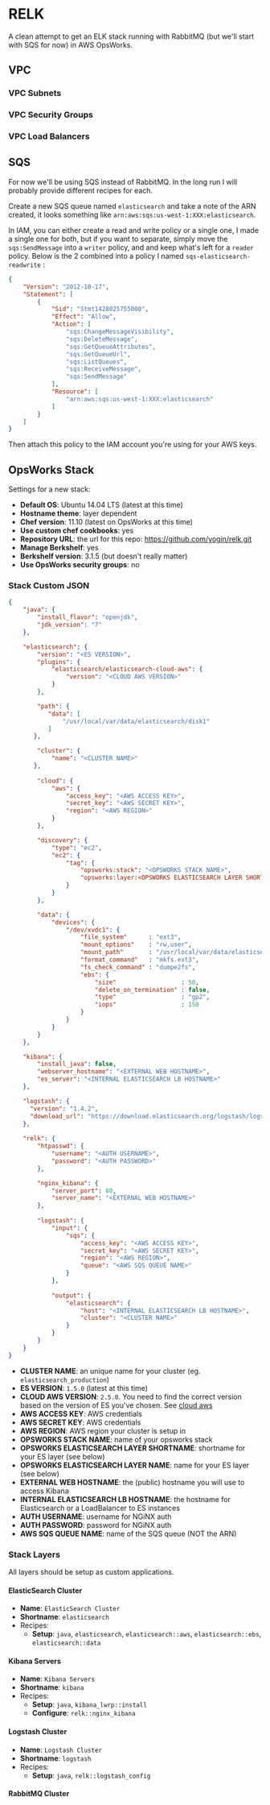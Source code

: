 # RELK

A clean attempt to get an ELK stack running with RabbitMQ (but we'll start with SQS for now) in AWS OpsWorks.

## VPC

### VPC Subnets

### VPC Security Groups

### VPC Load Balancers

## SQS

For now we'll be using SQS instead of RabbitMQ. In the long run I will probably provide different recipes for each.

Create a new SQS queue named `elasticsearch` and take a note of the ARN created, it looks something like `arn:aws:sqs:us-west-1:XXX:elasticsearch`.

In IAM, you can either create a read and write policy or a single one, I made a single one for both, but if you want to separate, simply move the `sqs:SendMessage` into a `writer` policy, and and keep what's left for a `reader` policy. Below is the 2 combined into a policy I named `sqs-elasticsearch-readwrite` :

```json
{
    "Version": "2012-10-17",
    "Statement": [
        {
            "Sid": "Stmt1428025755000",
            "Effect": "Allow",
            "Action": [
                "sqs:ChangeMessageVisibility",
                "sqs:DeleteMessage",
                "sqs:GetQueueAttributes",
                "sqs:GetQueueUrl",
                "sqs:ListQueues",
                "sqs:ReceiveMessage",
                "sqs:SendMessage"
            ],
            "Resource": [
                "arn:aws:sqs:us-west-1:XXX:elasticsearch"
            ]
        }
    ]
}
```

Then attach this policy to the IAM account you're using for your AWS keys.

## OpsWorks Stack

Settings for a new stack:

* __Default OS__: Ubuntu 14.04 LTS (latest at this time)
* __Hostname theme__: layer dependent
* __Chef version__: 11.10 (latest on OpsWorks at this time)
* __Use custom chef cookbooks__: yes
* __Repository URL__: the url for this repo: https://github.com/yogin/relk.git
* __Manage Berkshelf__: yes
* __Berkshelf version__: 3.1.5 (but doesn't really matter)
* __Use OpsWorks security groups__: no

### Stack Custom JSON
```json
{
	"java": {
		"install_flavor": "openjdk",
		"jdk_version": "7"
	},

	"elasticsearch": {
		"version": "<ES VERSION>",
		"plugins": {
			"elasticsearch/elasticsearch-cloud-aws": {
				"version": "<CLOUD AWS VERSION>"
			}
		},

		"path": {
	       "data": [
	           "/usr/local/var/data/elasticsearch/disk1"
	       ]
	   },

		"cluster": { 
			"name": "<CLUSTER NAME>" 
	   },
        
		"cloud": {
			"aws": {
				"access_key": "<AWS ACCESS KEY>",
				"secret_key": "<AWS SECRET KEY>",
				"region": "<AWS REGION>"
			}
		},

		"discovery": {
			"type": "ec2",
			"ec2": {
				"tag": {
					"opsworks:stack": "<OPSWORKS STACK NAME>",
					"opsworks:layer:<OPSWORKS ELASTICSEARCH LAYER SHORTNAME>": "<OPSWORKS ELASTICSEARCH LAYER NAME>"
				}
			}
		},

		"data": {
			"devices": {
				"/dev/xvdc1": {
					"file_system"      : "ext3",
					"mount_options"    : "rw,user",
					"mount_path"       : "/usr/local/var/data/elasticsearch/disk1",
					"format_command"   : "mkfs.ext3",
					"fs_check_command" : "dumpe2fs",
					"ebs": {
						"size"                  : 50,
						"delete_on_termination" : false,
						"type"                  : "gp2",
						"iops"                  : 150
					}
				}
			}
		}
	},

	"kibana": {
		"install_java": false,
		"webserver_hostname": "<EXTERNAL WEB HOSTNAME>",
		"es_server": "<INTERNAL ELASTICSEARCH LB HOSTNAME>"
	},

	"logstash": {
	  "version": "1.4.2",
	  "download_url": "https://download.elasticsearch.org/logstash/logstash/logstash-1.4.2.tar.gz"
	},
    
	"relk": {
		"htpasswd": {
			"username": "<AUTH USERNAME>",
			"password": "<AUTH PASSWORD>"
		},

		"nginx_kibana": {
			"server_port": 80,
			"server_name": "<EXTERNAL WEB HOSTNAME>"
		},
		
        "logstash": {
            "input": {
                "sqs": {
                    "access_key": "<AWS ACCESS KEY>",
                    "secret_key": "<AWS SECRET KEY>",
                    "region": "<AWS REGION>",
                    "queue": "<AWS SQS QUEUE NAME>"                    
                }
            },
            
            "output": {
                "elasticsearch": {
                    "host": "<INTERNAL ELASTICSEARCH LB HOSTNAME>",
                    "cluster": "<CLUSTER NAME>"
                }
            }
        }		
	}
}
```

* __CLUSTER NAME__: an unique name for your cluster (eg. `elasticsearch_production`)
* __ES VERSION__: `1.5.0` (latest at this time)
* __CLOUD AWS VERSION__: `2.5.0`. You need to find the correct version based on the version of ES you've chosen. See [cloud aws](https://github.com/elastic/elasticsearch-cloud-aws)
* __AWS ACCESS KEY__: AWS credentials
* __AWS SECRET KEY__: AWS credentials
* __AWS REGION__: AWS region your cluster is setup in
* __OPSWORKS STACK NAME__: name of your opsworks stack
* __OPSWORKS ELASTICSEARCH LAYER SHORTNAME__: shortname for your ES layer (see below)
* __OPSWORKS ELASTICSEARCH LAYER NAME__: name for your ES layer (see below)
* __EXTERNAL WEB HOSTNAME__: the (public) hostname you will use to access Kibana
* __INTERNAL ELASTICSEARCH LB HOSTNAME__: the hostname for Elasticsearch or a LoadBalancer to ES instances
* __AUTH USERNAME__: username for NGiNX auth
* __AUTH PASSWORD__: password for NGiNX auth
* __AWS SQS QUEUE NAME__: name of the SQS queue (NOT the ARN)


### Stack Layers

All layers should be setup as custom applications.

#### ElasticSearch Cluster

* __Name__: `ElasticSearch Cluster`
* __Shortname__: `elasticsearch`
* Recipes:
  * __Setup__: `java`, `elasticsearch`, `elasticsearch::aws`, `elasticsearch::ebs`, `elasticsearch::data`

#### Kibana Servers

* __Name__: `Kibana Servers`
* __Shortname__: `kibana`
* Recipes:
  * __Setup__: `java`, `kibana_lwrp::install`
  * __Configure__: `relk::nginx_kibana`

#### Logstash Cluster

* __Name__: `Logstash Cluster`
* __Shortname__: `logstash`
* Recipes:
  * __Setup__: `java`, `relk::logstash_config`

#### RabbitMQ Cluster
